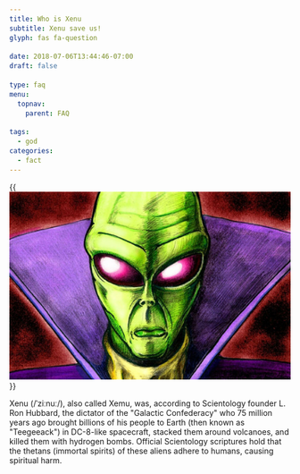```yaml
---
title: Who is Xenu
subtitle: Xenu save us!
glyph: fas fa-question

date: 2018-07-06T13:44:46-07:00
draft: false

type: faq
menu:
  topnav:
    parent: FAQ

tags:
  - god
categories:
  - fact
---
```


{{<img src="xenu.jpg" class="float-right pl-3">}}

Xenu (/ˈziːnuː/), also called Xemu, was, according to Scientology founder L. Ron Hubbard,
the dictator of the "Galactic Confederacy" who 75 million years ago brought billions
of his people to Earth (then known as "Teegeeack") in DC-8-like spacecraft, stacked them around volcanoes,
and killed them with hydrogen bombs. Official Scientology scriptures hold that the thetans (immortal spirits)
of these aliens adhere to humans, causing spiritual harm.